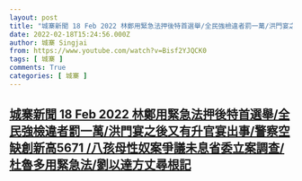 ```yaml
---
layout: post
title: "城寨新聞 18 Feb 2022 林鄭用緊急法押後特首選舉/全民強檢違者罰一萬/洪門宴之後又有升官宴出事/警察空缺創新高5671 /八孩母性奴案爭議未息省委立案調查/杜魯多用緊急法/劉以達方丈尋根記"
date: 2022-02-18T15:24:56.000Z
author: 城寨 Singjai
from: https://www.youtube.com/watch?v=Bisf2YJQCK0
tags: [ 城寨 ]
comments: True
categories: [ 城寨 ]
---
```

<!--1645197896000-->
[城寨新聞 18 Feb 2022 林鄭用緊急法押後特首選舉/全民強檢違者罰一萬/洪門宴之後又有升官宴出事/警察空缺創新高5671 /八孩母性奴案爭議未息省委立案調查/杜魯多用緊急法/劉以達方丈尋根記](https://www.youtube.com/watch?v=Bisf2YJQCK0)
------

<div>

</div>
